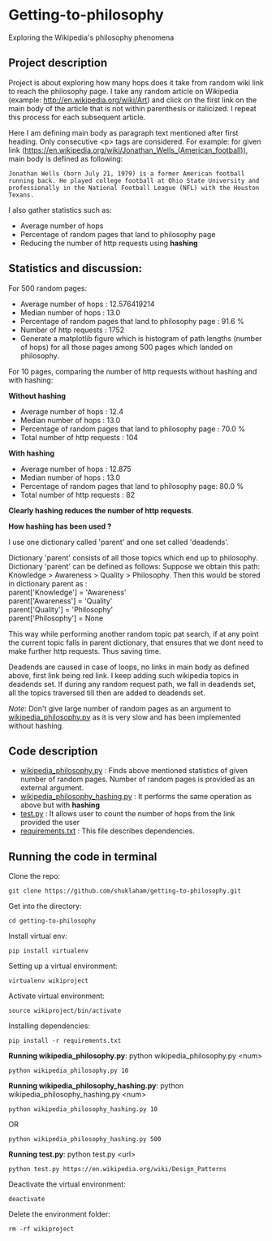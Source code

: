 # Getting-to-philosophy

Exploring the Wikipedia's philosophy phenomena 


## Project description

Project is about exploring how many hops does it take from random wiki link to reach the philosophy page. I take any random article on Wikipedia (example: http://en.wikipedia.org/wiki/Art) and click on the first link
on the main body of the article that is not within parenthesis or italicized. I repeat this process for each
subsequent article. 

Here I am defining main body as paragraph text mentioned after first heading. Only consecutive \<p\> tags
are considered. For example: for given link (https://en.wikipedia.org/wiki/Jonathan_Wells_(American_football)), main body is defined as following:

```
Jonathan Wells (born July 21, 1979) is a former American football running back. He played college football at Ohio State University and professionally in the National Football League (NFL) with the Houston Texans.
```

I also gather statistics such as: 

* Average number of hops 
* Percentage of random pages that land to philosophy page
* Reducing the number of http requests using **hashing**

## Statistics and discussion:

For 500 random pages:
* Average number of hops : 12.576419214
* Median number of hops : 13.0
* Percentage of random pages that land to philosophy page : 91.6 %
* Number of http requests :  1752
* Generate a matplotlib figure which is histogram of path lengths (number of hops) for all those pages among 500 pages which landed on philosophy.

For 10 pages, comparing the number of http requests without hashing and with hashing:

**Without hashing**

* Average number of hops : 12.4
* Median number of hops : 13.0
* Percentage of random pages that land to philosophy page : 70.0 %
* Total number of http requests : 104

**With hashing**

* Average number of hops : 12.875
* Median number of hops : 13.0
* Percentage of random pages that land to philosophy page: 80.0 %
* Total number of http requests : 82

**Clearly hashing reduces the number of http requests**.

**How hashing has been used ?**

I use one dictionary called 'parent' and one set called 'deadends'. 

Dictionary 'parent' consists of all those topics which end up to philosophy. Dictionary 'parent' can be defined as follows:
Suppose we obtain this path: Knowledge > Awareness > Quality > Philosophy. Then this would be stored in dictionary parent as : <br />
parent['Knowledge'] = 'Awareness' <br />
parent['Awareness'] = 'Quality' <br />
parent['Quality'] = 'Philosophy' <br />
parent['Philosophy'] = None <br />

This way while performing another random topic pat search, if at any point the current topic falls in parent dictionary, that ensures that we dont need to make further http requests. Thus saving time. 

Deadends are caused in case of loops, no links in main body as defined above, first link being red link. I keep adding such wikipedia topics in deadends set. If during any random request path, we fall in deadends set, all the topics traversed till then are added to deadends set. 



*Note:* Don't give large number of random pages as an argument to [wikipedia_philosophy.py](https://github.com/shuklaham/getting-to-philosophy/blob/master/wikipedia_philosophy.py) as it is very slow and has been implemented without hashing.

## Code description 

* [wikipedia_philosophy.py](https://github.com/shuklaham/getting-to-philosophy/blob/master/wikipedia_philosophy.py) : Finds above mentioned statistics of given number of random pages. Number of random pages is provided as an external argument.
* [wikipedia_philosophy_hashing.py](https://github.com/shuklaham/getting-to-philosophy/blob/master/wikipedia_philosophy_hashing.py) : It performs the same operation as above but with **hashing**
* [test.py](https://github.com/shuklaham/getting-to-philosophy/blob/master/test.py) : It allows user to count the number of hops from the link provided the user
* [requirements.txt](https://github.com/shuklaham/getting-to-philosophy/blob/master/requirements.txt) : This file describes dependencies.

## Running the code in terminal

Clone the repo:

```
git clone https://github.com/shuklaham/getting-to-philosophy.git
```

Get into the directory:

```
cd getting-to-philosophy
```

Install virtual env:

```
pip install virtualenv
```

Setting up a virtual environment:

```
virtualenv wikiproject
```

Activate virtual environment:

```
source wikiproject/bin/activate
```

Installing dependencies:

```
pip install -r requirements.txt
```

**Running wikipedia_philosophy.py**: python wikipedia_philosophy.py \<num\>

```
python wikipedia_philosophy.py 10
```

**Running wikipedia_philosophy_hashing.py**: python wikipedia_philosophy_hashing.py \<num\>

```
python wikipedia_philosophy_hashing.py 10
```

OR
```
python wikipedia_philosophy_hashing.py 500
```

**Running test.py**: python test.py \<url\>

```
python test.py https://en.wikipedia.org/wiki/Design_Patterns
```

Deactivate the virtual environment:

```
deactivate
```

Delete the environment folder:

```
rm -rf wikiproject
```
